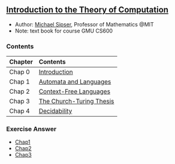 ## [Introduction to the Theory of Computation](http://www.amazon.com/Introduction-Theory-Computation-Michael-Sipser/dp/0534950973)

- Author: [Michael Sipser](http://www-math.mit.edu/~sipser/), Professor of Mathematics @MIT
- Note: text book for course GMU CS600

### Contents
|Chapter | Contents| 
|:----|:----|
|Chap 0| [Introduction](file/chap0.md)| 
|Chap 1| [Automata and Languages](file/chap1.md)| 
|Chap 2| [Context-Free Languages](file/chap2.md)| 
|Chap 3| [The Church-Turing Thesis](file/chap3.md)| 
|Chap 4| [Decidability](file/chap4.md)| 

### Exercise Answer
- [Chap1](file/ansChap1.md)
- [Chap2](file/ansChap2.md)
- [Chap3](file/ansChap3.md)
